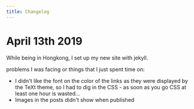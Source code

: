 ```yaml
---
title: Changelog
---
```


# April 13th 2019

While being in Hongkong, I set up my new site with jekyll.

problems I was facing or things that I just spent time on:

* I didn't like the font on the color of the links as they were displayed by the TeXt theme, so I had to dig in the CSS - as soon as you go CSS at least one hour is wasted...
* Images in the posts didn't show when published 